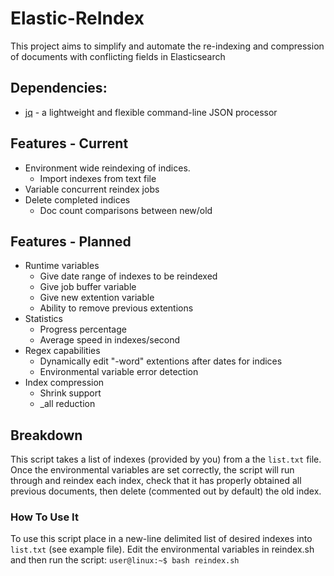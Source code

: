 # Elastic-ReIndex

This project aims to simplify and automate the re-indexing and compression of documents with conflicting fields in Elasticsearch


## Dependencies:
* [jq](https://stedolan.github.io/jq/) - a lightweight and flexible command-line JSON processor


## Features - Current


- Environment wide reindexing of indices.
  - Import indexes from text file
- Variable concurrent reindex jobs
- Delete completed indices
  - Doc count comparisons between new/old


## Features - Planned


- Runtime variables
	- Give date range of indexes to be reindexed
	- Give job buffer variable
	- Give new extention variable
	- Ability to remove previous extentions
- Statistics
	- Progress percentage
	- Average speed in indexes/second
- Regex capabilities
	- Dynamically edit "-word" extentions after dates for indices
	- Environmental variable error detection
- Index compression
    - Shrink support
    - _all reduction

## Breakdown
This script takes a list of indexes (provided by you) from a the `list.txt` file. Once the environmental variables are set correctly, the script will run through and reindex each index, check that it has properly obtained all previous documents, then delete (commented out by default) the old index.

### How To Use It
To use this script place in a new-line delimited list of desired indexes into `list.txt` (see example file). Edit the environmental variables in reindex.sh and then run the script: `user@linux:~$ bash reindex.sh`

